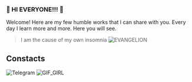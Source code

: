 ### :cherry_blossom: HI EVERYONE!!! :cherry_blossom:

Welcome! Here are my few humble works that I can share with you. Every day I learn more and more. Here you will see.

> I am the cause of my own insomnia
![EVANGELION](https://giphy.com/gifs/evangelion-shinji-ikari-mangacap-dcEhBpNle8ikw)

## Constacts
![Telegram](https://img.shields.io/badge/tg-%40mikitazvezd-lightgrey)
![GIF_GIRL](https://c.tenor.com/_wmzDrSE3l0AAAAC/dark-japan.gif)

